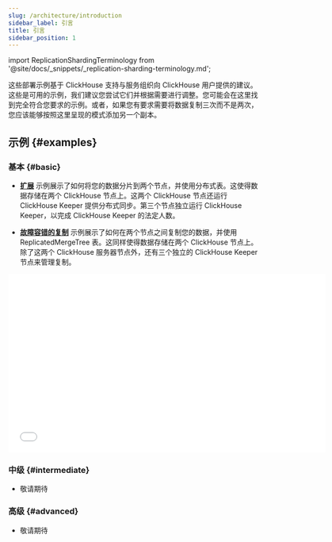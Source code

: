 ```yaml
---
slug: /architecture/introduction
sidebar_label: 引言
title: 引言
sidebar_position: 1
---
```

import ReplicationShardingTerminology from '@site/docs/_snippets/_replication-sharding-terminology.md';

这些部署示例基于 ClickHouse 支持与服务组织向 ClickHouse 用户提供的建议。这些是可用的示例，我们建议您尝试它们并根据需要进行调整。您可能会在这里找到完全符合您要求的示例。或者，如果您有要求需要将数据复制三次而不是两次，您应该能够按照这里呈现的模式添加另一个副本。

<ReplicationShardingTerminology />

## 示例 {#examples}

### 基本 {#basic}

- [**扩展**](/deployment-guides/horizontal-scaling.md) 示例展示了如何将您的数据分片到两个节点，并使用分布式表。这使得数据存储在两个 ClickHouse 节点上。这两个 ClickHouse 节点还运行 ClickHouse Keeper 提供分布式同步。第三个节点独立运行 ClickHouse Keeper，以完成 ClickHouse Keeper 的法定人数。

- [**故障容错的复制**](/deployment-guides/replicated.md) 示例展示了如何在两个节点之间复制您的数据，并使用 ReplicatedMergeTree 表。这同样使得数据存储在两个 ClickHouse 节点上。除了这两个 ClickHouse 服务器节点外，还有三个独立的 ClickHouse Keeper 节点来管理复制。

<div class='vimeo-container'>
  <iframe src="//www.youtube.com/embed/vBjCJtw_Ei0"
    width="640"
    height="360"
    frameborder="0"
    allow="autoplay;
    fullscreen;
    picture-in-picture"
    allowfullscreen>
  </iframe>
</div>

### 中级 {#intermediate}

- 敬请期待

### 高级 {#advanced}

- 敬请期待
